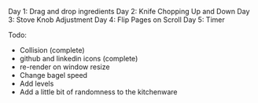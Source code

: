 Day 1: Drag and drop ingredients
Day 2: Knife Chopping Up and Down
Day 3: Stove Knob Adjustment
Day 4: Flip Pages on Scroll
Day 5: Timer

Todo:
- Collision (complete)
- github and linkedin icons (complete)
- re-render on window resize 
- Change bagel speed
- Add levels
- Add a little bit of randomness to the kitchenware